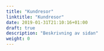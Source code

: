 ```yaml
---
title: "Kundresor"
linktitle: "Kundresor"
date: 2019-01-31T21:10:16+01:00
draft: true
description: "Beskrivning av sidan"
weight: 0
---
```

